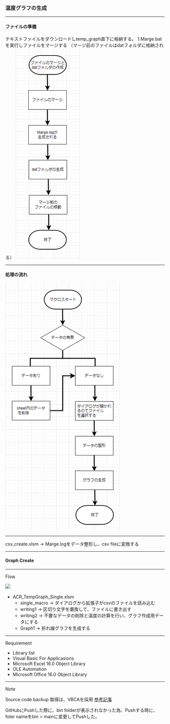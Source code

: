 ### 温度グラフの生成
---
#### ファイルの準備
テキストファイルをダウンロードしtemp_graph直下に格納する。
1.Marge.batを実行しファイルをマージする
（マージ前のファイルはdatフォルダに格納される）
<img src="https://github.com/TA1851/temp_graph/blob/main/img/marge.PNG">

---
#### 処理の流れ 
<img src="https://github.com/TA1851/temp_graph/blob/main/img/%E3%83%95%E3%83%AD%E3%83%BC.PNG">

---
csv_create.xlsm -> Marge.logをデータ整形し、csv fileに変換する

---
#### Graph Create

---
Flow

<img src="https://github.com/TA1851/ACR_Single_TempGraph/blob/main/img/flow2.PNG">

* ACR_TempGraph_Single.xlsm
  * single_macro -> ダイアログから拡張子がcsvのファイルを読み込む
  * writing1 -> 区切り文字を置換して、ファイルに書き出す
  * writing2 -> 不要なデータの削除と温度の計算を行い、グラフ作成用データにする
  * Graph1 -> 折れ線グラフを生成する
  
---
Requirement

* Library list
* Visual Basic For Applicasions
* Microsoft Excel 16.0 Object Library
* OLE Automation
* Microsoft Office 16.0 Object Library

---
Note

Source code backup 取得は、VBCAを採用
[参考記事](https://tonari-it.com/vba-vbac-git/)

GitHubにPushした際に、bin folderが表示されなかった為、Pushする時に、foler nameをbin > mainに変更してPushした。

